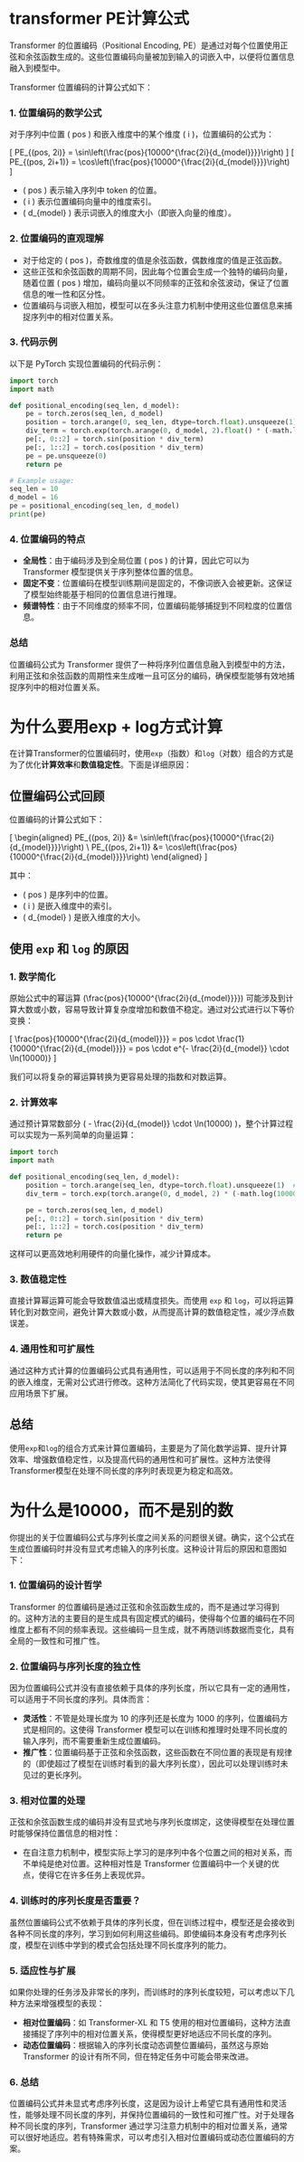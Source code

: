 # transformer PE计算公式
Transformer 的位置编码（Positional Encoding, PE）是通过对每个位置使用正弦和余弦函数生成的。这些位置编码向量被加到输入的词嵌入中，以便将位置信息融入到模型中。

Transformer 位置编码的计算公式如下：

### 1. 位置编码的数学公式

对于序列中位置 \( pos \) 和嵌入维度中的某个维度 \( i \)，位置编码的公式为：

\[
PE_{(pos, 2i)} = \sin\left(\frac{pos}{10000^{\frac{2i}{d_{model}}}}\right)
\]
\[
PE_{(pos, 2i+1)} = \cos\left(\frac{pos}{10000^{\frac{2i}{d_{model}}}}\right)
\]

- \( pos \) 表示输入序列中 token 的位置。
- \( i \) 表示位置编码向量中的维度索引。
- \( d_{model} \) 表示词嵌入的维度大小（即嵌入向量的维度）。

### 2. 位置编码的直观理解

- 对于给定的 \( pos \)，奇数维度的值是余弦函数，偶数维度的值是正弦函数。
- 这些正弦和余弦函数的周期不同，因此每个位置会生成一个独特的编码向量，随着位置 \( pos \) 增加，编码向量以不同频率的正弦和余弦波动，保证了位置信息的唯一性和区分性。
- 位置编码与词嵌入相加，模型可以在多头注意力机制中使用这些位置信息来捕捉序列中的相对位置关系。

### 3. 代码示例

以下是 PyTorch 实现位置编码的代码示例：

```python
import torch
import math

def positional_encoding(seq_len, d_model):
    pe = torch.zeros(seq_len, d_model)
    position = torch.arange(0, seq_len, dtype=torch.float).unsqueeze(1)
    div_term = torch.exp(torch.arange(0, d_model, 2).float() * (-math.log(10000.0) / d_model))
    pe[:, 0::2] = torch.sin(position * div_term)
    pe[:, 1::2] = torch.cos(position * div_term)
    pe = pe.unsqueeze(0)
    return pe

# Example usage:
seq_len = 10
d_model = 16
pe = positional_encoding(seq_len, d_model)
print(pe)
```

### 4. 位置编码的特点

- **全局性**：由于编码涉及到全局位置 \( pos \) 的计算，因此它可以为 Transformer 模型提供关于序列整体位置的信息。
- **固定不变**：位置编码在模型训练期间是固定的，不像词嵌入会被更新。这保证了模型始终能基于相同的位置信息进行推理。
- **频谱特性**：由于不同维度的频率不同，位置编码能够捕捉到不同粒度的位置信息。

### 总结

位置编码公式为 Transformer 提供了一种将序列位置信息融入到模型中的方法，利用正弦和余弦函数的周期性来生成唯一且可区分的编码，确保模型能够有效地捕捉序列中的相对位置关系。

# 为什么要用exp + log方式计算
在计算Transformer的位置编码时，使用`exp`（指数）和`log`（对数）组合的方式是为了优化**计算效率**和**数值稳定性**。下面是详细原因：

## 位置编码公式回顾

位置编码的计算公式如下：

\[
\begin{aligned}
PE_{(pos, 2i)} &= \sin\left(\frac{pos}{10000^{\frac{2i}{d_{model}}}}\right) \\
PE_{(pos, 2i+1)} &= \cos\left(\frac{pos}{10000^{\frac{2i}{d_{model}}}}\right)
\end{aligned}
\]

其中：
- \( pos \) 是序列中的位置。
- \( i \) 是嵌入维度中的索引。
- \( d_{model} \) 是嵌入维度的大小。

## 使用 `exp` 和 `log` 的原因

### 1. **数学简化**

原始公式中的幂运算 \(\frac{pos}{10000^{\frac{2i}{d_{model}}}}\) 可能涉及到计算大数或小数，容易导致计算复杂度增加和数值不稳定。通过对公式进行以下等价变换：

\[
\frac{pos}{10000^{\frac{2i}{d_{model}}}} = pos \cdot \frac{1}{10000^{\frac{2i}{d_{model}}}} = pos \cdot e^{- \frac{2i}{d_{model}} \cdot \ln(10000)}
\]

我们可以将复杂的幂运算转换为更容易处理的指数和对数运算。

### 2. **计算效率**

通过预计算常数部分 \( - \frac{2i}{d_{model}} \cdot \ln(10000) \)，整个计算过程可以实现为一系列简单的向量运算：

```python
import torch
import math

def positional_encoding(seq_len, d_model):
    position = torch.arange(seq_len, dtype=torch.float).unsqueeze(1)  # [seq_len, 1]
    div_term = torch.exp(torch.arange(0, d_model, 2) * (-math.log(10000.0) / d_model))  # [d_model/2]

    pe = torch.zeros(seq_len, d_model)
    pe[:, 0::2] = torch.sin(position * div_term)
    pe[:, 1::2] = torch.cos(position * div_term)
    return pe
```

这样可以更高效地利用硬件的向量化操作，减少计算成本。

### 3. **数值稳定性**

直接计算幂运算可能会导致数值溢出或精度损失。而使用 `exp` 和 `log`，可以将运算转化到对数空间，避免计算大数或小数，从而提高计算的数值稳定性，减少浮点数误差。

### 4. **通用性和可扩展性**

通过这种方式计算的位置编码公式具有通用性，可以适用于不同长度的序列和不同的嵌入维度，无需对公式进行修改。这种方法简化了代码实现，使其更容易在不同应用场景下扩展。

## 总结

使用`exp`和`log`的组合方式来计算位置编码，主要是为了简化数学运算、提升计算效率、增强数值稳定性，以及提高代码的通用性和可扩展性。这种方法使得Transformer模型在处理不同长度的序列时表现更为稳定和高效。

# 为什么是10000，而不是别的数
你提出的关于位置编码公式与序列长度之间关系的问题很关键。确实，这个公式在生成位置编码时并没有显式考虑输入的序列长度。这种设计背后的原因和意图如下：

### 1. **位置编码的设计哲学**
Transformer 的位置编码是通过正弦和余弦函数生成的，而不是通过学习得到的。这种方法的主要目的是生成具有固定模式的编码，使得每个位置的编码在不同维度上都有不同的频率表现。这些编码一旦生成，就不再随训练数据而变化，具有全局的一致性和可推广性。

### 2. **位置编码与序列长度的独立性**
因为位置编码公式并没有直接依赖于具体的序列长度，所以它具有一定的通用性，可以适用于不同长度的序列。具体而言：
- **灵活性**：不管是处理长度为 10 的序列还是长度为 1000 的序列，位置编码方式是相同的。这使得 Transformer 模型可以在训练和推理时处理不同长度的输入序列，而不需要重新生成位置编码。
- **推广性**：位置编码基于正弦和余弦函数，这些函数在不同位置的表现是有规律的（即使超过了模型在训练时看到的最大序列长度），因此可以处理训练时未见过的更长序列。

### 3. **相对位置的处理**
正弦和余弦函数生成的编码并没有显式地与序列长度绑定，这使得模型在处理位置时能够保持位置信息的相对性：
- 在自注意力机制中，模型实际上学习的是序列中各个位置之间的相对关系，而不单纯是绝对位置。这种相对性是 Transformer 位置编码中一个关键的优点，使得它在许多任务上表现优异。

### 4. **训练时的序列长度是否重要？**
虽然位置编码公式不依赖于具体的序列长度，但在训练过程中，模型还是会接收到各种不同长度的序列，学习到如何利用这些编码。即使编码本身没有考虑序列长度，模型在训练中学到的模式会包括处理不同长度序列的能力。

### 5. **适应性与扩展**
如果你处理的任务涉及非常长的序列，而训练时的序列长度较短，可以考虑以下几种方法来增强模型的表现：
- **相对位置编码**：如 Transformer-XL 和 T5 使用的相对位置编码，这种方法直接捕捉了序列中的相对位置关系，使得模型更好地适应不同长度的序列。
- **动态位置编码**：根据输入的序列长度动态调整位置编码，虽然这与原始 Transformer 的设计有所不同，但在特定任务中可能会带来改进。

### 6. **总结**
位置编码公式并未显式考虑序列长度，这是因为设计上希望它具有通用性和灵活性，能够处理不同长度的序列，并保持位置编码的一致性和可推广性。对于处理各种不同长度的序列，Transformer 通过学习注意力机制中的相对位置关系，通常可以很好地适应。若有特殊需求，可以考虑引入相对位置编码或动态位置编码的方案。

